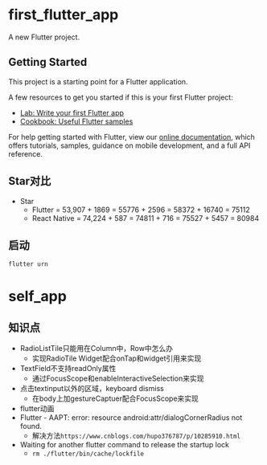 # first_flutter_app

A new Flutter project.

## Getting Started

This project is a starting point for a Flutter application.

A few resources to get you started if this is your first Flutter project:

- [Lab: Write your first Flutter app](https://flutter.io/docs/get-started/codelab)
- [Cookbook: Useful Flutter samples](https://flutter.io/docs/cookbook)

For help getting started with Flutter, view our 
[online documentation](https://flutter.io/docs), which offers tutorials, 
samples, guidance on mobile development, and a full API reference.

## Star对比
- Star
  - Flutter      = 53,907 + 1869 = 55776 + 2596 = 58372 + 16740 = 75112
  - React Native = 74,224 + 587  = 74811 + 716  = 75527 + 5457  = 80984

## 启动

```
flutter urn
```

# self_app

## 知识点

- RadioListTile只能用在Column中，Row中怎么办
  - 实现RadioTile Widget配合onTap和widget引用来实现
- TextField不支持readOnly属性
  - 通过FocusScope和enableInteractiveSelection来实现
- 点击textinput以外的区域，keyboard dismiss
  - 在body上加gestureCaptuer配合FocusScope来实现
- flutter动画
- Flutter - AAPT: error: resource android:attr/dialogCornerRadius not found.
  - 解决方法`https://www.cnblogs.com/hupo376787/p/10285910.html`
- Waiting for another flutter command to release the startup lock
  - `rm ./flutter/bin/cache/lockfile`
